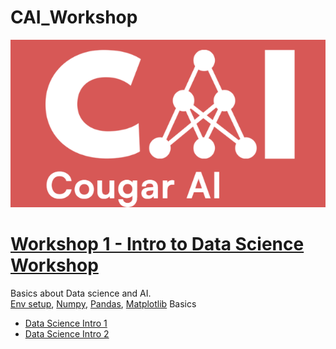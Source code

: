 # CAI_Workshop

![Logo](images/CAI.png)


# [Workshop 1 - Intro to Data Science Workshop](https://github.com/sagunkayastha/CAI_Workshop/tree/main/Workshop_1)
  Basics about Data science and AI. 
  <br/>
  [Env setup](https://github.com/sagunkayastha/CAI_Workshop/blob/main/Workshop_1/Basics.ipynb),
  [Numpy](https://github.com/sagunkayastha/CAI_Workshop/blob/main/Workshop_1/intro_np.ipynb), [Pandas](https://github.com/sagunkayastha/CAI_Workshop/blob/main/Workshop_1/intro_pandas.ipynb), [Matplotlib](https://github.com/sagunkayastha/CAI_Workshop/blob/main/Workshop_1/intro_matplotlib.ipynb) Basics

  - [Data Science Intro 1](https://github.com/sagunkayastha/CAI_Workshop/blob/main/Workshop_1/DS_intro1.ipynb)
  - [Data Science Intro 2](https://github.com/sagunkayastha/CAI_Workshop/blob/main/Workshop_1/DS_intro2.ipynb)
  

